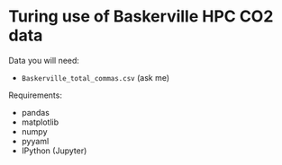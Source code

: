 # Turing use of Baskerville HPC CO2 data

Data you will need:
- `Baskerville_total_commas.csv` (ask me)

Requirements:
- pandas
- matplotlib
- numpy
- pyyaml
- IPython (Jupyter)
